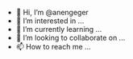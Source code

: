 - 👋 Hi, I’m @anengeger
- 👀 I’m interested in ...
- 🌱 I’m currently learning ...
- 💞️ I’m looking to collaborate on ...
- 📫 How to reach me ...

<!---
anengeger/anengeger is a ✨ special ✨ repository because its `README.md` (this file) appears on your GitHub profile.
You can click the Preview link to take a look at your changes.
--->
